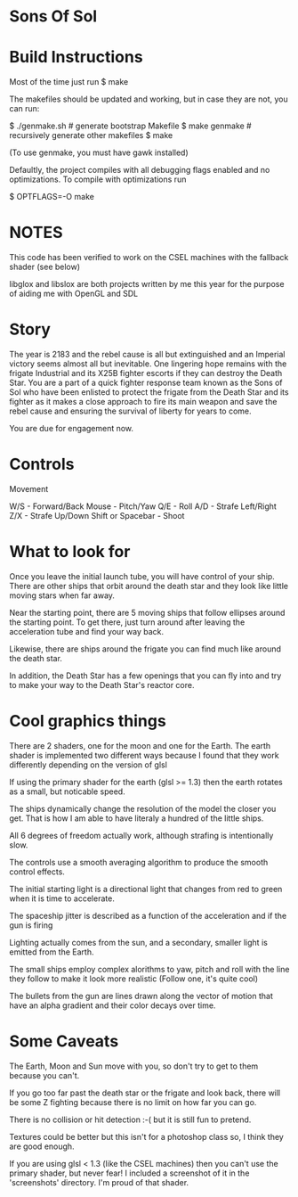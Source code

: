 Sons Of Sol
=============

Build Instructions
==================

Most of the time just run
$ make

The makefiles should be updated and working, but
in case they are not, you can run:

$ ./genmake.sh # generate bootstrap Makefile
$ make genmake # recursively generate other makefiles
$ make

(To use genmake, you must have gawk installed)

Defaultly, the project compiles with all debugging flags enabled
and no optimizations. To compile with optimizations run

$ OPTFLAGS=-O<Level> make

NOTES
====

This code has been verified to work on the CSEL machines
with the fallback shader (see below)

libglox and libslox are both projects written by me this year
for the purpose of aiding me with OpenGL and SDL

Story
============

The year is 2183 and the rebel cause is all but extinguished and an Imperial
victory seems almost all but inevitable. One lingering
hope remains with the frigate Industrial and its X25B fighter
escorts if they can destroy the Death Star. You are
a part of a quick fighter response team known as the Sons of Sol who have
been enlisted to protect the frigate from the Death Star and its fighter
as it makes a close approach to fire its main weapon and save the rebel cause
and ensuring the survival of liberty for years to come.

You are due for engagement now.

Controls
========

Movement 

W/S   - Forward/Back
Mouse - Pitch/Yaw
Q/E   - Roll
A/D   - Strafe Left/Right
Z/X   - Strafe Up/Down
Shift or Spacebar - Shoot

What to look for
================

Once you leave the initial launch tube, you will
have control of your ship. There are other ships that
orbit around the death star and they look like little
moving stars when far away.

Near the starting point, there are 5 moving ships that follow
ellipses around the starting point. To get there, just turn
around after leaving the acceleration tube and find your way back.

Likewise, there are ships around the frigate you can find much like
around the death star.

In addition, the Death Star has a few openings that you can fly into and
try to make your way to the Death Star's reactor core.


Cool graphics things
====================

There are 2 shaders, one for the moon and
one for the Earth. The earth shader is implemented
two different ways because I found that they work
differently depending on the version of glsl

If using the primary shader for the earth (glsl >= 1.3)
then the earth rotates as a small, but noticable speed.

The ships dynamically change the resolution of
the model the closer you get. That is how I am able
to have literaly a hundred of the little ships.

All 6 degrees of freedom actually work, although
strafing is intentionally slow.

The controls use a smooth averaging algorithm to produce
the smooth control effects.

The initial starting light is a directional light that
changes from red to green when it is time to accelerate.

The spaceship jitter is described as a function of the
acceleration and if the gun is firing

Lighting actually comes from the sun, and a secondary, smaller
light is emitted from the Earth.

The small ships employ complex alorithms to yaw, pitch and roll
with the line they follow to make it look more realistic (Follow one, it's quite cool)

The bullets from the gun are lines drawn along the vector of motion
that have an alpha gradient and their color decays over time.

Some Caveats
============

The Earth, Moon and Sun move with you, so don't
try to get to them because you can't.

If you go too far past the death star or the frigate
and look back, there will be some Z fighting because there
is no limit on how far you can go.

There is no collision or hit detection :-( but it is still
fun to pretend.

Textures could be better but this isn't for a photoshop class
so, I think they are good enough.

If you are using glsl < 1.3 (like the CSEL machines) then you
can't use the primary shader, but never fear! I included a screenshot
of it in the 'screenshots' directory. I'm proud of that shader.
